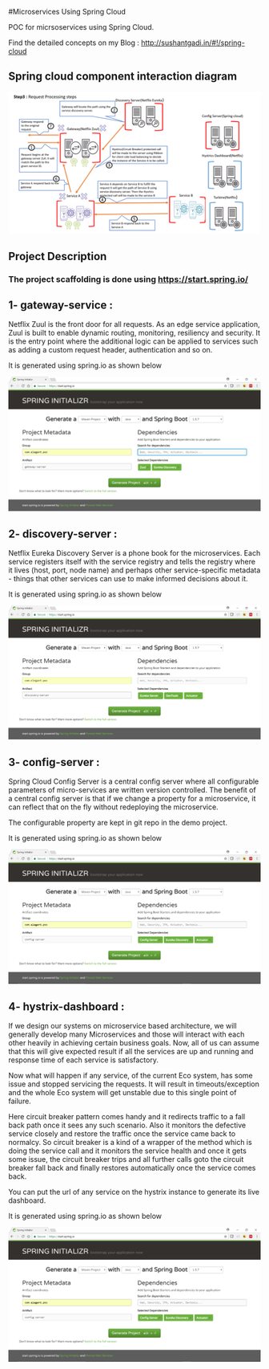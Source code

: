 #Microservices Using Spring Cloud 

POC for micrsoservices using Spring Cloud.

Find the detailed concepts on my Blog : http://sushantgadi.in/#!/spring-cloud

## Spring cloud component interaction diagram

<p align="center">
  <img src="./docs/spring-cloud.png" alt="Spring cloud component interaction diagram">
</p>
 
## Project Description
 
### The project scaffolding is done using https://start.spring.io/

## 1- gateway-service :
Netflix Zuul is the front door for all requests. As an edge service application, Zuul is built to enable dynamic routing, monitoring, resiliency and security. It is the entry point where the additional logic can be applied to services such as adding a custom request header, authentication and so on.

It is generated using spring.io as shown below
<p align="center">
  <img src="./docs/gateway-service.png" alt="Spring cloud component interaction diagram">
</p>

## 2- discovery-server :  
Netflix Eureka Discovery Server is a phone book for the microservices. Each service registers itself with the service registry and tells the registry where it lives (host, port, node name) and perhaps other service-specific metadata - things that other services can use to make informed decisions about it.

It is generated using spring.io as shown below
<p align="center">
  <img src="./docs/discovery-server.png" alt="Spring cloud component interaction diagram">
</p>

## 3- config-server :  
Spring Cloud Config Server is a central config server where all configurable parameters of micro-services are written version controlled. The benefit of a central config server is that if we change a property for a microservice, it can reflect that on the fly without redeploying the microservice.

The configurable property are kept in git repo in the demo project.

It is generated using spring.io as shown below
<p align="center">
  <img src="./docs/config-server.png" alt="Spring cloud component interaction diagram">
</p>

## 4- hystrix-dashboard :  
If we design our systems on microservice based architecture, we will generally develop many Microservices and those will interact with each other heavily in achieving certain business goals. Now, all of us can assume that this will give expected result if all the services are up and running and response time of each service is satisfactory. 

Now what will happen if any service, of the current Eco system, has some issue and stopped servicing the requests. It will result in timeouts/exception and the whole Eco system will get unstable due to this single point of failure. 

Here circuit breaker pattern comes handy and it redirects traffic to a fall back path once it sees any such scenario. Also it monitors the defective service closely and restore the traffic once the service came back to normalcy. So circuit breaker is a kind of a wrapper of the method which is doing the service call and it monitors the service health and once it gets some issue, the circuit breaker trips and all further calls goto the circuit breaker fall back and finally restores automatically once the service comes back. 

You can put the url of any service on the hystrix instance to generate its live dashboard.

It is generated using spring.io as shown below
<p align="center">
  <img src="./docs/config-server.png" alt="Spring cloud component interaction diagram">
</p>






